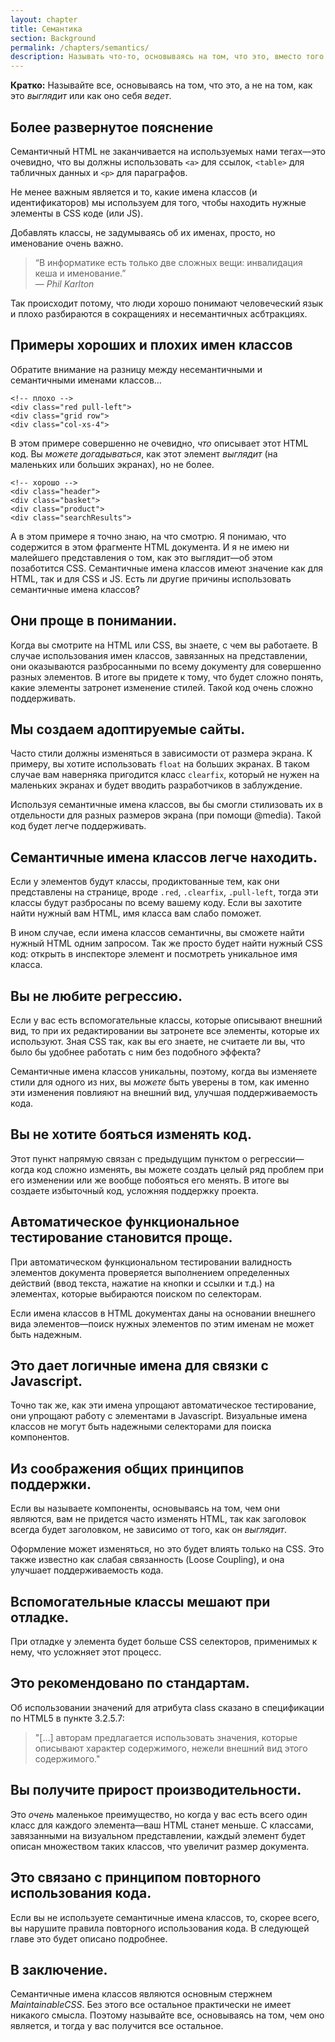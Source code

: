 ```yaml
---
layout: chapter
title: Семантика
section: Background
permalink: /chapters/semantics/
description: Называть что-то, основываясь на том, что это, вместо того чтобы руководствоваться тем, как это выглядит или как оно себя ведет &mdash; путь к написанию хорошо структурированного и поддерживаемого CSS кода.
---
```


**Кратко:** Называйте все, основываясь на том, что это, а не на том, как это *выглядит* или как оно себя *ведет*.

## Более развернутое пояснение

Семантичный HTML не заканчивается на используемых нами тегах&mdash;это очевидно, что вы должны использовать `<a>` для ссылок, `<table>` для табличных данных и `<p>` для параграфов.

Не менее важным является и то, какие имена классов (и идентификаторов) мы используем для того, чтобы находить нужные элементы в CSS коде (или JS).

Добавлять классы, не задумываясь об их именах, просто, но именование очень важно.

> &ldquo;В информатике есть только две сложных вещи: инвалидация кеша и именование.&rdquo;
<br>&mdash; <cite>Phil Karlton</cite>

Так происходит потому, что люди хорошо понимают человеческий язык и плохо разбираются в сокращениях и несемантичных асбтракциях.

## Примеры хороших и плохих имен классов

Обратите внимание на разницу между несемантичными и семантичными именами классов…

	<!-- плохо -->
	<div class="red pull-left">
	<div class="grid row">
	<div class="col-xs-4">

В этом примере совершенно не очевидно, *что* описывает этот HTML код. Вы *можете догадываться*, как этот элемент *выглядит* (на маленьких или больших экранах), но не более.

	<!-- хорошо -->
	<div class="header">
	<div class="basket">
	<div class="product">
	<div class="searchResults">

А в этом примере я точно знаю, на что смотрю. Я понимаю, что содержится в этом фрагменте HTML документа. И я не имею ни малейшего представления о том, как это выглядит&mdash;об этом позаботится CSS. Семантичные имена классов имеют значение как для HTML, так и для CSS и JS.
Есть ли другие причины использовать семантичные имена классов?

## Они проще в понимании.

Когда вы смотрите на HTML или CSS, вы знаете, с чем вы работаете. В случае использования имен классов, завязанных на представлении, они оказываются разбросанными по всему документу для совершенно разных элементов. В итоге вы придете к тому, что будет сложно понять, какие элементы 
затронет изменение стилей. Такой код очень сложно поддерживать.

## Мы создаем адоптируемые сайты.

Часто стили должны изменяться в зависимости от размера экрана. К примеру, вы хотите использовать `float` на больших экранах. В таком случае вам наверняка пригодится класс `clearfix`, который не нужен на маленьких экранах и будет вводить разработчиков в заблуждение.

Используя семантичные имена классов, вы бы смогли стилизовать их в отдельности для разных размеров экрана (при помощи @media). Такой код будет легче поддерживать.

## Семантичные имена классов легче находить.

Если у элементов будут классы, продиктованные тем, как они представлены на странице, вроде `.red`, `.clearfix`, `.pull-left`, тогда эти классы будут разбросаны по всему вашему коду. Если вы захотите найти нужный вам HTML, имя класса вам слабо поможет.

В ином случае, если имена классов семантичны, вы сможете найти нужный HTML одним запросом. Так же просто будет найти нужный CSS код: открыть в инспекторе элемент и посмотреть уникальное имя класса.

## Вы не любите регрессию.

Если у вас есть вспомогательные классы, которые описывают внешний вид, то при их редактировании вы затронете все элементы, которые их используют. Зная CSS так, как вы его знаете, не считаете ли вы, что было бы удобнее работать с ним без подобного эффекта?

Семантичные имена классов уникальны, поэтому, когда вы изменяете стили для одного из них, вы *можете* быть уверены в том, как именно эти изменения повлияют на внешний вид, улучшая поддерживаемость кода.

## Вы не хотите бояться изменять код.

Этот пункт напрямую связан с предыдущим пунктом о регрессии&mdash;когда код сложно изменять, вы можете создать целый ряд проблем при его изменении или же вообще побояться его менять. В итоге вы создаете избыточный код, усложняя поддержку проекта.

## Автоматическое функциональное тестирование становится проще.

При автоматическом функциональном тестировании валидность элементов документа проверяется выполнением определенных действий (ввод текста, нажатие на кнопки и ссылки и т.д.) на элементах, которые выбираются поиском по селекторам.

Если имена классов в HTML документах даны на основании внешнего вида элементов&mdash;поиск нужных элементов по этим именам не может быть надежным.

## Это дает логичные имена для связки с Javascript.

Точно так же, как эти имена упрощают автоматическое тестирование, они упрощают работу с элементами в Javascript. Визуальные имена классов не могут быть надежными селекторами для поиска компонентов.

## Из соображения общих принципов поддержки.

Если вы называете компоненты, основываясь на том, чем они являются, вам не придется часто изменять HTML, так как заголовок всегда будет заголовком, не зависимо от того, как он *выглядит*.

Оформление может изменяться, но это будет влиять только на CSS. Это также известно как слабая связанность (Loose Coupling), и она улучшает поддерживаемость кода.

## Вспомогательные классы мешают при отладке.

При отладке у элемента будет больше CSS селекторов, применимых к нему, что усложняет этот процесс.

## Это рекомендовано по стандартам.

Об использовании значений для атрибута class сказано в спецификации по HTML5 в пункте 3.2.5.7:

> "[…] авторам предлагается использовать значения, которые описывают характер содержимого, нежели внешний вид этого содержимого."

## Вы получите прирост производительности.

Это *очень* маленькое преимущество, но когда у вас есть всего один класс для каждого элемента&mdash;ваш HTML станет меньше. С классами, завязанными на визуальном представлении, каждый элемент будет описан множеством таких классов, что увеличит размер документа.

## Это связано с принципом повторного использования кода.

Если вы не используете семантичные имена классов, то, скорее всего, вы нарушите правила повторного использования кода. В следующей главе это будет описано подробнее.

## В заключение.

Семантичные имена классов являются основным стержнем *MaintainableCSS*. Без этого все остальное практически не имеет никакого смысла. Поэтому называйте все, основываясь на том, чем оно является, и тогда у вас получится все остальное.
